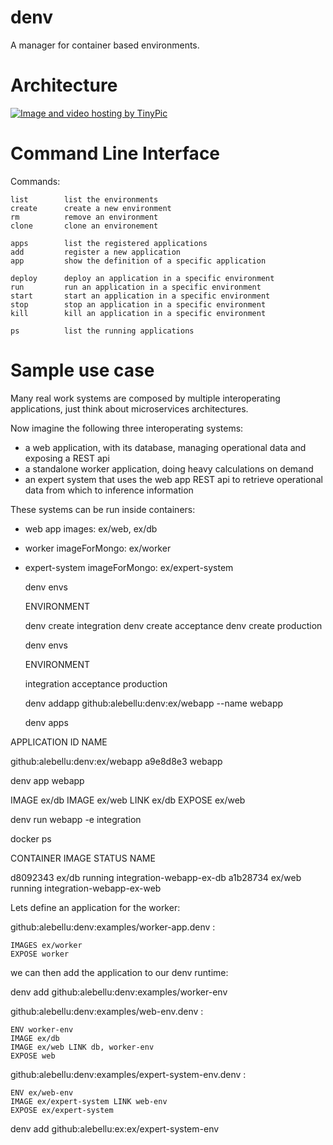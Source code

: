 denv
====

A manager for container based environments.

# Architecture

<a href="http://tinypic.com?ref=35k8njp" target="_blank"><img src="http://i61.tinypic.com/35k8njp.jpg" border="0" alt="Image and video hosting by TinyPic"></a>


# Command Line Interface

Commands:

    list        list the environments
    create      create a new environment
    rm          remove an environment
    clone       clone an environement

    apps        list the registered applications
    add         register a new application
    app         show the definition of a specific application

    deploy      deploy an application in a specific environment
    run         run an application in a specific environment
    start       start an application in a specific environment
    stop        stop an application in a specific environment
    kill        kill an application in a specific environment

    ps          list the running applications

# Sample use case

Many real work systems are composed by multiple interoperating applications,
just think about microservices architectures.

Now imagine the following three interoperating systems:
- a web application, with its database, managing operational data and exposing a REST api
- a standalone worker application, doing heavy calculations on demand
- an expert system that uses the web app REST api to retrieve operational data from which to inference information

These systems can be run inside containers:
- web app images: ex/web, ex/db
- worker imageForMongo: ex/worker
- expert-system imageForMongo: ex/expert-system

  denv envs

  ENVIRONMENT

  denv create integration
  denv create acceptance
  denv create production

  denv envs

  ENVIRONMENT

  integration
  acceptance
  production

  denv addapp github:alebellu:denv:ex/webapp --name webapp

  denv apps

APPLICATION						ID			NAME

github:alebellu:denv:ex/webapp		a9e8d8e3	webapp

  denv app webapp

IMAGE ex/db
IMAGE ex/web LINK ex/db
EXPOSE ex/web

  denv run webapp -e integration

  docker ps

  CONTAINER   IMAGE     STATUS      NAME

  d8092343    ex/db     running     integration-webapp-ex-db
  a1b28734    ex/web    running     integration-webapp-ex-web







Lets define an application for the worker:

github:alebellu:denv:examples/worker-app.denv :

	IMAGES ex/worker
	EXPOSE worker

we can then add the application to our denv runtime:

denv add github:alebellu:denv:examples/worker-env

github:alebellu:denv:examples/web-env.denv :

	ENV worker-env
	IMAGE ex/db
	IMAGE ex/web LINK db, worker-env
	EXPOSE web

github:alebellu:denv:examples/expert-system-env.denv :

	ENV ex/web-env
	IMAGE ex/expert-system LINK web-env
	EXPOSE ex/expert-system

denv add github:alebellu:ex:ex/expert-system-env
